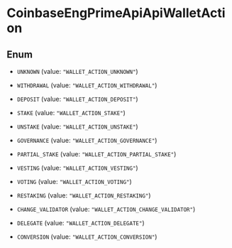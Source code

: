 
# CoinbaseEngPrimeApiApiWalletAction

## Enum


* `UNKNOWN` (value: `"WALLET_ACTION_UNKNOWN"`)

* `WITHDRAWAL` (value: `"WALLET_ACTION_WITHDRAWAL"`)

* `DEPOSIT` (value: `"WALLET_ACTION_DEPOSIT"`)

* `STAKE` (value: `"WALLET_ACTION_STAKE"`)

* `UNSTAKE` (value: `"WALLET_ACTION_UNSTAKE"`)

* `GOVERNANCE` (value: `"WALLET_ACTION_GOVERNANCE"`)

* `PARTIAL_STAKE` (value: `"WALLET_ACTION_PARTIAL_STAKE"`)

* `VESTING` (value: `"WALLET_ACTION_VESTING"`)

* `VOTING` (value: `"WALLET_ACTION_VOTING"`)

* `RESTAKING` (value: `"WALLET_ACTION_RESTAKING"`)

* `CHANGE_VALIDATOR` (value: `"WALLET_ACTION_CHANGE_VALIDATOR"`)

* `DELEGATE` (value: `"WALLET_ACTION_DELEGATE"`)

* `CONVERSION` (value: `"WALLET_ACTION_CONVERSION"`)




